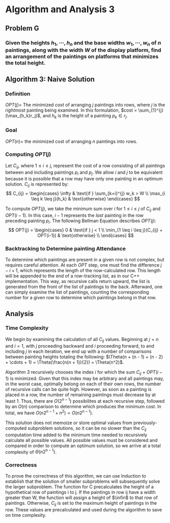 # Algorithm and Analysis 3

## Problem G
### Given the heights $h_1, \cdots, h_n$ and the base widths $w_1, \cdots, w_n$ of $n$ paintings, along with the width $W$ of the display platform, find an arrangement of the paintings on platforms that minimizes the total height. 

## Algorithm 3: Naive Solution
### Definition
$OPT(j) =$ The minimized $cost$ of arranging $j$ paintings into rows, where $j$ is the *rightmost* painting being examined. In this formulation, $cost = \sum_{1}^{j}(\max_{h_k}r_j)$, and $h_k$ is the height of a painting $p_k \in r_j$. 

### Goal
$OPT(n) =$ the minimized cost of arranging $n$ paintings into rows.

### Computing $OPT(j)$
Let $C_{ij}$, where $1 \leq i \leq j$, represent the cost of a row consisting of all paintings between and including paintings $p_i$ and $p_j$. We allow $i$ and $j$ to be equivalent because it is possible that a row may have only one painting in an optimum solution. $C_{ij}$ is represented by:
$$
C_{ij} = 
\begin{cases}
    \infty & \text{if } \sum_{k=i}^{j} w_k > W \\
    \max_{i \leq k \leq j}(h_k) & \text{otherwise}
\end{cases}
$$

To compute $OPT(j)$, we take the minimum sum over $i$ for $1 \leq i \leq j$ of $C_{ij}$ and $OPT(i-1)$. In this case, $i-1$ represents the *last* painting in the row preceding painting $p_i$. The following Bellman Equation describes $OPT(j)$:
$$
OPT(j) = 
\begin{cases}
    0 & \text{if } j < 1 \\
    \min_{1 \leq i \leq j}(C_{ij} + OPT(i-1)) & \text{otherwise} \\
\end{cases}
$$

### Backtracking to Determine painting Attendance 
To determine which paintings are present in a given row is not complex, but requires careful attention. At each $OPT$ step, one must find the difference $j - i + 1$, which represents the length of the now-calculated row. This length will  be appended to the end of a row-tracking list, as in our C++ implementation. This way, as recursive calls return upward, the list is generated from the front of the list of paintings to the back. Afterward, one can simply examine the list of paintings, counting the corresponding number for a given row to determine which paintings belong in that row. 

## Analysis
### Time Complexity
We begin by examining the calculation of all $C_{ij}$ values. Beginning at $j = n$ and $i = 1$, with $j$ proceeding backward and $i$ proceeding forward, to and including $j$ in each iteration, we end up with a number of comparisons between painting heights totaling the following: $\Theta(n + (n - 1) + (n - 2) + \cdots + 1) = \Theta(\frac{n(n + 1)}{2}) = \Theta(n^2)$. 

Algorithm 3 recursively chooses the index $i$ for which the sum $C_{ij} + OPT(i - 1)$ is minimized. Given that this index may be arbitrary and all paintings may, in the worst case, optimally belong on each of their own rows, the number of recursive calls can be quite high. However, as soon as a painting is placed in a row, the number of remaining paintings must decrease by at least $1$. Thus, there are $O(2^{n - 1})$ possibilites at each recursive step, followed by an $O(n)$ comparison to determine which produces the minimum cost. In total, we have $O(n2^{n - 1} + n^2) = O(n2^{n - 1})$.

This solution does not memoize or store optimal values from previously-computed subproblem solutions, so it can be no slower than the $C_{ij}$ computation time added to the minimum time needed to recursively calculate all possible values. All possible values must be considered and compared in order to compute an optimum solution, so we arrive at a total complexity of $\Theta(n2^{n-1})$.

### Correctness
To prove the correctness of this algorithm, we can use Induction to establish that the solution of smaller subproblems will subsequently solve the larger subproblem. The function for C precalculates the height of a hypothetical row of paintings i to j. If the paintings in row ij have a width greater than W, the function will assign a height of $\infin$ to that row of paintings. Otherwise, $C_{ij}$ is set to the maximum height of paintings in the row. These values are precalculated and used during the algorithm to save on time complexity.